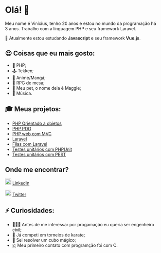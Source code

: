 # Olá! 👋

Meu nome é Vinícius, tenho 20 anos e estou no mundo da programação há 3 anos. Trabalho com a linguagem PHP e seu framework Laravel.

🌱 Atualmente estou estudando <b>Javascript</b> e seu framework <b>Vue.js</b>.


## 😍 Coisas que eu mais gosto: 
- 🐘 PHP;
- 🕹 Tekken;
- 📖 Anime/Mangá;
- 🎲 RPG de mesa;
- 🐶 Meu pet, o nome dela é Maggie;
- 🎼 Música.


## 🎓 Meus projetos:
- [PHP Orientado a objetos](https://github.com/isnotvinicius/php_orientado_objetos)
- [PHP PDO](https://github.com/isnotvinicius/php_pdo)
- [PHP web com MVC](https://github.com/isnotvinicius/php_web_mvc)
- [Laravel](https://github.com/isnotvinicius/laravel)
- [Filas com Laravel](https://github.com/isnotvinicius/laravel-queues)
- [Testes unitários com PHPUnit](https://github.com/isnotvinicius/php-unit)
- [Testes unitários com PEST](https://github.com/isnotvinicius/pest)


## Onde me encontrar?
<img src="https://image.flaticon.com/icons/svg/174/174857.svg" width="20" height="20x">  [LinkedIn](https://www.linkedin.com/in/isnotvinicius/)

<img src="https://image.flaticon.com/icons/svg/733/733579.svg" width="20px" height="20px">  [Twitter](https://www.twitter.com/isnotvinicius)

## ⚡️ Curiosidades:
- 👷🏽‍♂️ Antes de me interessar por progamação eu queria ser engenheiro civil;
- 🥇 Já competi em torneios de karate;
- 🧩 Sei resolver um cubo mágico;
- 🇨 Meu primeiro contato com programção foi com C.
